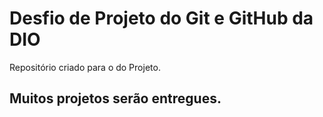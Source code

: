 # Desfio de Projeto do Git e GitHub da DIO

Repositório criado para o do Projeto.

## Muitos projetos serão entregues.

